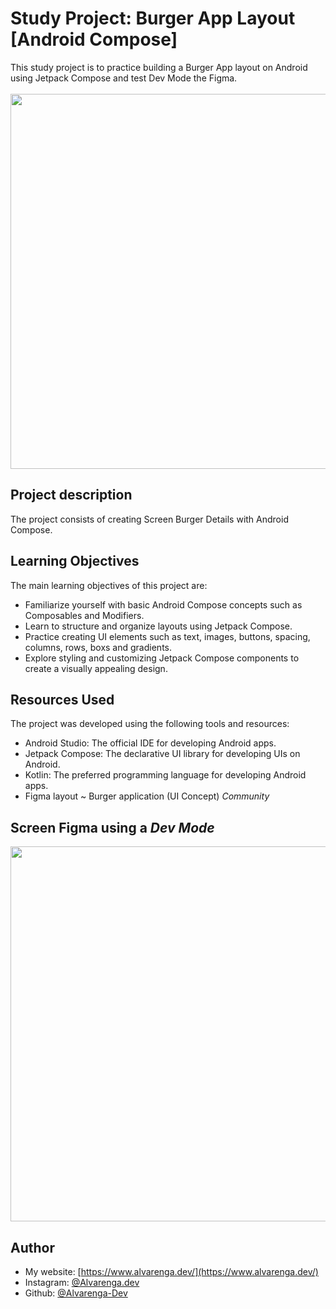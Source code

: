 # Study Project: Burger App Layout [Android Compose]

This study project is to practice building a Burger App layout on Android using Jetpack Compose and test Dev Mode the Figma.
<br>
<br>
<img src="https://github.com/Alvarenga-Dev/Burger-App-Layout/assets/42894096/2b2995eb-4f0f-4bbb-800d-4e9e5c0a8030" width="600"/>


## Project description
The project consists of creating Screen Burger Details with Android Compose.

## Learning Objectives
The main learning objectives of this project are:

- Familiarize yourself with basic Android Compose concepts such as Composables and Modifiers.
- Learn to structure and organize layouts using Jetpack Compose.
- Practice creating UI elements such as text, images, buttons, spacing, columns, rows, boxs and gradients.
- Explore styling and customizing Jetpack Compose components to create a visually appealing design.

## Resources Used
The project was developed using the following tools and resources:

- Android Studio: The official IDE for developing Android apps.
- Jetpack Compose: The declarative UI library for developing UIs on Android.
- Kotlin: The preferred programming language for developing Android apps.
- Figma layout ~ Burger application (UI Concept) *Community*

## Screen Figma using a *Dev Mode*

<img src="https://github.com/Alvarenga-Dev/Burger-App-Layout/assets/42894096/315fd8ab-868c-4d9f-a6a7-b53e6d316f35" width="600"/>

## Author

- My website: [https://www.alvarenga.dev/](https://www.alvarenga.dev/)
- Instagram: [@Alvarenga.dev](https://www.instagram.com/alvarenga.dev/)
- Github: [@Alvarenga-Dev](https://github.com/Alvarenga-Dev)

